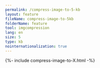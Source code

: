 ```yaml
---
permalink: /compress-image-to-5-kb
layout: feature
fileName: compress-image-to-5kb
folderName: feature
tool: imgcompression
lang: en
size: 5
type: kb
nointernationalization: true
---
```

{%- include compress-image-to-X.html -%}       
